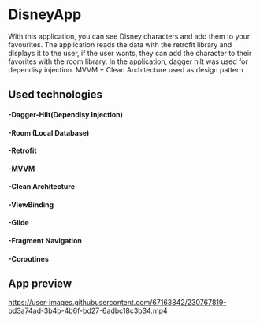 # DisneyApp
With this application, you can see Disney characters and add them to your favourites.
The application reads the data with the retrofit library and displays it to the user, 
if the user wants, they can add the character to their favorites with the room library.
In the application, dagger hilt was used for dependisy injection. MVVM + Clean Architecture used as design pattern
<br>
## Used technologies
#### -Dagger-Hilt(Dependisy Injection)
#### -Room (Local Database)
#### -Retrofit
#### -MVVM
#### -Clean Architecture
#### -ViewBinding
#### -Glide
#### -Fragment Navigation
#### -Coroutines

## App preview

https://user-images.githubusercontent.com/67163842/230767819-bd3a74ad-3b4b-4b6f-bd27-6adbc18c3b34.mp4


